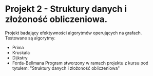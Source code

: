 # Projekt 2 - Struktury danych i złożoność obliczeniowa.
Projekt badający efektywności algorytmów operujących na grafach.
Testowane są algorytmy:
- Prima
- Kruskala
- Dijkstry
- Forda-Bellmana
Program stworzony w ramach projektu z kursu pod tytułem: "Struktury danych i złożoność obliczeniowa"
